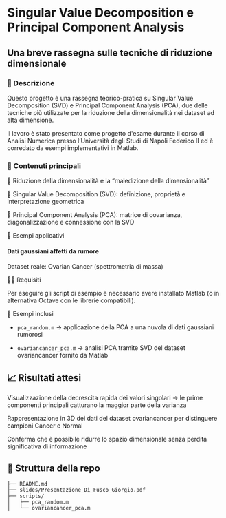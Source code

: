 # Singular Value Decomposition e Principal Component Analysis

## Una breve rassegna sulle tecniche di riduzione dimensionale

### 📖 Descrizione

Questo progetto è una rassegna teorico-pratica su Singular Value Decomposition (SVD) e Principal Component Analysis (PCA), due delle tecniche più utilizzate per la riduzione della dimensionalità nei dataset ad alta dimensione.

Il lavoro è stato presentato come progetto d'esame durante il corso di Analisi Numerica presso l’Università degli Studi di Napoli Federico II ed è corredato da esempi implementativi in Matlab.

### 📂 Contenuti principali

🔹 Riduzione della dimensionalità e la “maledizione della dimensionalità”

🔹 Singular Value Decomposition (SVD): definizione, proprietà e interpretazione geometrica

🔹 Principal Component Analysis (PCA): matrice di covarianza, diagonalizzazione e connessione con la SVD

🔹 Esempi applicativi

#### Dati gaussiani affetti da rumore

Dataset reale: Ovarian Cancer (spettrometria di massa)

🧑‍💻 Requisiti

Per eseguire gli script di esempio è necessario avere installato Matlab (o in alternativa Octave con le librerie compatibili).

📜 Esempi inclusi

* `pca_random.m` → applicazione della PCA a una nuvola di dati gaussiani rumorosi

* `ovariancancer_pca.m` → analisi PCA tramite SVD del dataset ovariancancer fornito da Matlab

## 📈 Risultati attesi

Visualizzazione della decrescita rapida dei valori singolari → le prime componenti principali catturano la maggior parte della varianza

Rappresentazione in 3D dei dati del dataset ovariancancer per distinguere campioni Cancer e Normal

Conferma che è possibile ridurre lo spazio dimensionale senza perdita significativa di informazione

## 📌 Struttura della repo
```
├── README.md
├── slides/Presentazione_Di_Fusco_Giorgio.pdf
├── scripts/
│   ├── pca_random.m
│   └── ovariancancer_pca.m
```
